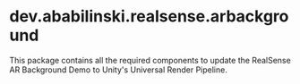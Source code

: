 # dev.ababilinski.realsense.arbackground
This package contains all the required components to update the RealSense AR Background Demo to Unity's Universal Render Pipeline. 
